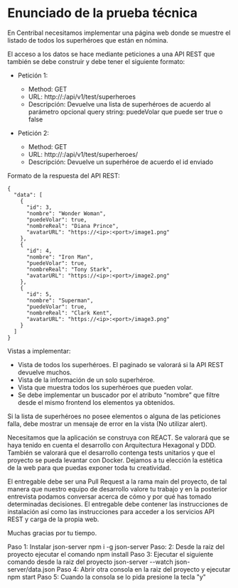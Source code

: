 # Enunciado de la prueba técnica

En Centribal necesitamos implementar una página web donde se muestre el listado de todos los superhéroes que están en nómina.

El acceso a los datos se hace mediante peticiones a una API REST que también se debe construir y debe tener el siguiente formato:
- Petición 1:
  - Method: GET
  - URL: http://<ip>:<port>/api/v1/test/superheroes
  - Descripción: Devuelve una lista de superhéroes de acuerdo al parámetro opcional query string: puedeVolar que puede ser true o false

- Petición 2:
  - Method: GET
  - URL: http://<ip>:<port>/api/v1/test/superheroes/<id>
  - Descripción: Devuelve un superhéroe de acuerdo el id enviado

Formato de la respuesta del API REST:
```
{
  "data": [
    {
      "id": 3,
      "nombre": "Wonder Woman",
      "puedeVolar": true,
      "nombreReal": "Diana Prince",
      "avatarURL": "https://<ip>:<port>/image1.png"
    },
    {
      "id": 4,
      "nombre": "Iron Man",
      "puedeVolar": true,
      "nombreReal": "Tony Stark",
      "avatarURL": "https://<ip>:<port>/image2.png"
    },
    {
      "id": 5,
      "nombre": "Superman",
      "puedeVolar": true,
      "nombreReal": "Clark Kent",
      "avatarURL": "https://<ip>:<port>/image3.png"
    }
  ]
}
```

Vistas a implementar:
- Vista de todos los superhéroes. El paginado se valorará si la API REST devuelve muchos.
- Vista de la información de un solo superhéroe.
- Vista que muestra todos los superhéroes que pueden volar.
- Se debe implementar un buscador por el atributo “nombre” que filtre desde el mismo frontend los elementos ya obtenidos.

Si la lista de superhéroes no posee elementos o alguna de las peticiones falla, debe mostrar un mensaje de error en la vista (No utilizar alert).

Necesitamos que la aplicación se construya con REACT. Se valorará que se haya tenido en cuenta el desarrollo con Arquitectura Hexagonal y DDD. También se valorará que el desarrollo contenga tests unitarios y que el proyecto se pueda levantar con Docker. Dejamos a tu elección la estética de la web para que puedas exponer toda tu creatividad.

El entregable debe ser una Pull Request a la rama main del proyecto, de tal manera que nuestro equipo de desarrollo valore tu trabajo y en la posterior entrevista podamos conversar acerca de cómo y por qué has tomado determinadas decisiones. El entregable debe contener las instrucciones de instalación así como las instrucciones para acceder a los servicios API REST y carga de la propia web.

Muchas gracias por tu tiempo.

Paso 1: Instalar json-server
npm i -g json-server 
Paso: 2: Desde la raiz del proyecto ejecutar el comando npm install
Paso 3: Ejecutar el siguiente comando desde la raiz del proyecto
json-server --watch json-server/data.json
Paso 4: Abrir otra consola en la raiz del proyecto y ejecutar npm start
Paso 5: Cuando la consola se lo pida presione la tecla "y"





